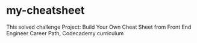 # my-cheatsheet

This solved challenge Project: Build Your Own Cheat Sheet from Front End Engineer Career Path, Codecademy curriculum
